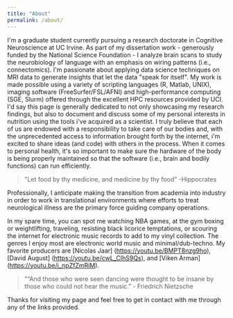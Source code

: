 ```yaml
---
title: "About"
permalink: /about/
---
```


I'm a graduate student currently pursuing a research doctorate in Cognitive Neuroscience at UC Irvine. As part of my dissertation work - generously funded by the National Science Foundation - I analyze brain scans to study the neurobiology of language with an emphasis on wiring patterns (i.e., connectomics). I'm passionate about applying data science techniques on MRI data to generate insights that let the data "speak for itself". My work is made possible using a variety of scripting languages (R, Matlab, UNIX), imaging software (FreeSurfer/FSL/AFNI) and high-performance computing (SGE, Slurm) offered through the excellent HPC resources provided by UCI. I'd say this page is generally dedicated to not only showcasing my research findings, but also to document and discuss some of my personal interests in nutrition using the tools i've acquired as a scientist. I truly believe that each of us are endowed with a responsibility to take care of our bodies and, with the unprecedented access to information brought forth by the internet, i'm excited to share ideas (and code) with others in the process. When it comes to personal health, it's so important to make sure the hardware of the body is being properly maintained so that the software (i.e., brain and bodily functions) can run efficiently.

>"Let food by thy medicine, and medicine by thy food" -Hippocrates

Professionally, I anticipate making the transition from academia into industry in order to work in translational environments where efforts to treat neurological illness are the primary force guiding company operations.

In my spare time, you can spot me watching NBA games, at the gym boxing or weightlifting, traveling, resisting black licorice temptations, or scouring the internet for electronic music records to add to my vinyl collection. The genres I enjoy most are electronic world music and minimal/dub-techno. My favorite producers are [Nicolas Jaar] (https://youtu.be/BMPT8nzg9ho), [David August] (https://youtu.be/cwL_CIhS9Qs), and [Viken Arman] (https://youtu.be/j_npZfZmRiM).

>"“And those who were seen dancing were thought to be insane by those who could not hear the music.” - Friedrich Nietzsche

Thanks for visiting my page and feel free to get in contact with me through any of the links provided.
